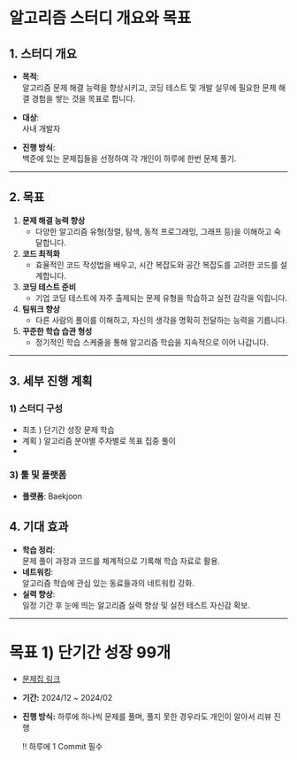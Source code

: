 # 알고리즘 스터디 개요와 목표

## 1. 스터디 개요
- **목적**:  
  알고리즘 문제 해결 능력을 향상시키고, 코딩 테스트 및 개발 실무에 필요한 문제 해결 경험을 쌓는 것을 목표로 합니다.

- **대상**:  
  사내 개발자

- **진행 방식**:  
  백준에 있는 문제집들을 선정하여 각 개인이 하루에 한번 문제 풀기.

---

## 2. 목표
1. **문제 해결 능력 향상**  
   - 다양한 알고리즘 유형(정렬, 탐색, 동적 프로그래밍, 그래프 등)을 이해하고 숙달합니다.
2. **코드 최적화**  
   - 효율적인 코드 작성법을 배우고, 시간 복잡도와 공간 복잡도를 고려한 코드를 설계합니다.
3. **코딩 테스트 준비**  
   - 기업 코딩 테스트에 자주 출제되는 문제 유형을 학습하고 실전 감각을 익힙니다.
4. **팀워크 향상**  
   - 다른 사람의 풀이를 이해하고, 자신의 생각을 명확히 전달하는 능력을 기릅니다.
5. **꾸준한 학습 습관 형성**  
   - 정기적인 학습 스케줄을 통해 알고리즘 학습을 지속적으로 이어 나갑니다.

---

## 3. 세부 진행 계획
### 1) 스터디 구성
- 최초 ) 단기간 성장 문제 학습
- 계획 ) 알고리즘 분야별 주차별로 목표 집중 풀이
- 

### 3) 툴 및 플랫폼
- **플랫폼**: Baekjoon

## 4. 기대 효과
- **학습 정리**:  
  문제 풀이 과정과 코드를 체계적으로 기록해 학습 자료로 활용.
- **네트워킹**:  
  알고리즘 학습에 관심 있는 동료들과의 네트워킹 강화.
- **실력 향상**:  
  일정 기간 후 눈에 띄는 알고리즘 실력 향상 및 실전 테스트 자신감 확보.

---


# 목표 1) 단기간 성장 99개

- [문제집 링크](https://www.acmicpc.net/workbook/view/7698)
- **기간:** 2024/12 ~ 2024/02
- **진행 방식:** 하루에 하나씩 문제를 풀며, 풀지 못한 경우라도 개인이 알아서 리뷰 진행

  !! 하루에 1 Commit 필수
